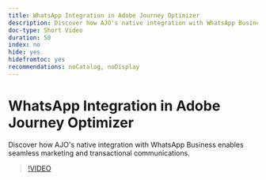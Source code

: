 ```yaml
---
title: WhatsApp Integration in Adobe Journey Optimizer
description: Discover how AJO's native integration with WhatsApp Business enables seamless marketing and transactional communications.
doc-type: Short Video
duration: 50
index: no
hide: yes
hidefromtoc: yes
recommendations: noCatalog, noDisplay
---
```


# WhatsApp Integration in Adobe Journey Optimizer

Discover how AJO's native integration with WhatsApp Business enables seamless marketing and transactional communications.

<!-- 72_S520_3442520_49_whatsapp-integration-in-adobe-journey-optimizer -->
>[!VIDEO](https://video.tv.adobe.com/v/3458215/?learn=on&enablevpops=true)
